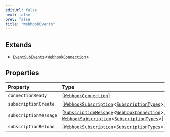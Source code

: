 ```yaml
---
editUrl: false
next: false
prev: false
title: "WebhookEvents"
---
```


## Extends

- [`EventSubEvents`](/api/eventsub/interfaces/eventsubevents/)\<[`WebhookConnection`](/api/eventsub/classes/webhookconnection/)\>

## Properties

| Property | Type | Inherited from |
| :------ | :------ | :------ |
| `connectionReady` | [[`WebhookConnection`](/api/eventsub/classes/webhookconnection/)] | [`EventSubEvents`](/api/eventsub/interfaces/eventsubevents/).`connectionReady` |
| `subscriptionCreate` | [[`WebhookSubscription`](/api/eventsub/classes/webhooksubscription/)\<[`SubscriptionTypes`](/api/eventsub/enumerations/subscriptiontypes/)\>] | [`EventSubEvents`](/api/eventsub/interfaces/eventsubevents/).`subscriptionCreate` |
| `subscriptionMessage` | [[`SubscriptionMessage`](/api/eventsub/type-aliases/subscriptionmessage/)\<[`WebhookConnection`](/api/eventsub/classes/webhookconnection/)\>, [`WebhookSubscription`](/api/eventsub/classes/webhooksubscription/)\<[`SubscriptionTypes`](/api/eventsub/enumerations/subscriptiontypes/)\>] | [`EventSubEvents`](/api/eventsub/interfaces/eventsubevents/).`subscriptionMessage` |
| `subscriptionReload` | [[`WebhookSubscription`](/api/eventsub/classes/webhooksubscription/)\<[`SubscriptionTypes`](/api/eventsub/enumerations/subscriptiontypes/)\>] | [`EventSubEvents`](/api/eventsub/interfaces/eventsubevents/).`subscriptionReload` |

